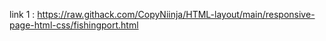 link 1 : https://raw.githack.com/CopyNiinja/HTML-layout/main/responsive-page-html-css/fishingport.html
